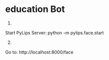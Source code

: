 # education Bot

1.
Start PyLips Server: 
python -m pylips.face.start

2.
Go to:
http://localhost:8000/face
